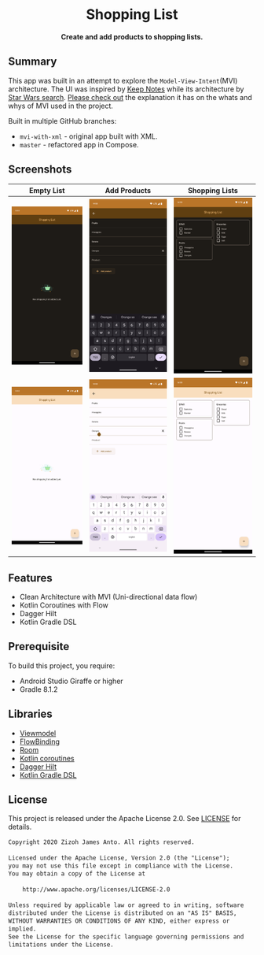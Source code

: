 <h1 align="center">Shopping List</h1>
<h4 align="center">
	Create and add products to shopping lists.
</h4>

## Summary
This app was built in an attempt to explore the `Model-View-Intent`(MVI) architecture. The UI was inspired by [Keep Notes](https://play.google.com/store/apps/details?id=com.google.android.keep) while its architecture by [Star Wars search](https://github.com/Ezike/StarWarsSearch). [Please check out](https://github.com/Ezike/StarWarsSearch/blob/master/process.md) the explanation it has on the whats and whys of MVI used in the project.

Built in multiple GitHub branches:

* `mvi-with-xml` - original app built with XML.
* `master` - refactored app in Compose.

## Screenshots
| Empty List | Add Products | Shopping Lists |
|:-:|:-:|:-:|
| ![1](screenshots/empty_list_compose_dark.png?raw=true) | ![2](screenshots/products_compose_dark.png?raw=true) | ![3](screenshots/shopping_lists_compose_dark.png?raw=true) |
| ![4](screenshots/empty_list_compose.png?raw=true) | ![5](screenshots/products_compose.png?raw=true) | ![6](screenshots/shopping_lists_compose.png?raw=true) |

## Features
* Clean Architecture with MVI (Uni-directional data flow)
* Kotlin Coroutines with Flow
* Dagger Hilt
* Kotlin Gradle DSL

## Prerequisite
To build this project, you require:
- Android Studio Giraffe or higher
- Gradle 8.1.2

## Libraries
- [Viewmodel](https://developer.android.com/topic/libraries/architecture/viewmodel)
- [FlowBinding](https://github.com/ReactiveCircus/FlowBinding)
- [Room](https://developer.android.com/training/data-storage/room)
- [Kotlin coroutines](https://github.com/Kotlin/kotlinx.coroutines)
- [Dagger Hilt](https://dagger.dev/hilt)
- [Kotlin Gradle DSL](https://guides.gradle.org/migrating-build-logic-from-groovy-to-kotlin)

## License
This project is released under the Apache License 2.0.
See [LICENSE](./LICENSE) for details.

```
Copyright 2020 Zizoh James Anto. All rights reserved.

Licensed under the Apache License, Version 2.0 (the "License");
you may not use this file except in compliance with the License.
You may obtain a copy of the License at

    http://www.apache.org/licenses/LICENSE-2.0

Unless required by applicable law or agreed to in writing, software
distributed under the License is distributed on an "AS IS" BASIS,
WITHOUT WARRANTIES OR CONDITIONS OF ANY KIND, either express or implied.
See the License for the specific language governing permissions and
limitations under the License.
```
